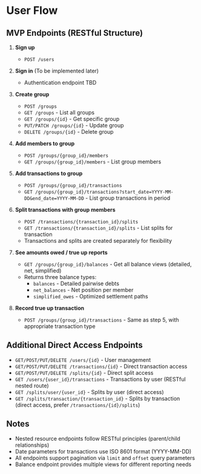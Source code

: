 # User Flow

## MVP Endpoints (RESTful Structure)

1. **Sign up**
    - `POST /users`
    
2. **Sign in** (To be implemented later)
    - Authentication endpoint TBD
    
3. **Create group**
    - `POST /groups`
    - `GET /groups` - List all groups
    - `GET /groups/{id}` - Get specific group
    - `PUT/PATCH /groups/{id}` - Update group
    - `DELETE /groups/{id}` - Delete group
    
4. **Add members to group**
    - `POST /groups/{group_id}/members`
    - `GET /groups/{group_id}/members` - List group members
    
5. **Add transactions to group**
    - `POST /groups/{group_id}/transactions`
    - `GET /groups/{group_id}/transactions?start_date=YYYY-MM-DD&end_date=YYYY-MM-DD` - List group transactions in period
    
6. **Split transactions with group members**
    - `POST /transactions/{transaction_id}/splits`
    - `GET /transactions/{transaction_id}/splits` - List splits for transaction
    - Transactions and splits are created separately for flexibility
    
7. **See amounts owed / true up reports**
    - `GET /groups/{group_id}/balances` - Get all balance views (detailed, net, simplified)
    - Returns three balance types:
        - `balances` - Detailed pairwise debts
        - `net_balances` - Net position per member
        - `simplified_owes` - Optimized settlement paths
    
8. **Record true up transaction**
    - `POST /groups/{group_id}/transactions` - Same as step 5, with appropriate transaction type

## Additional Direct Access Endpoints

- `GET/POST/PUT/DELETE /users/{id}` - User management
- `GET/POST/PUT/DELETE /transactions/{id}` - Direct transaction access  
- `GET/POST/PUT/DELETE /splits/{id}` - Direct split access
- `GET /users/{user_id}/transactions` - Transactions by user (RESTful nested route)
- `GET /splits/user/{user_id}` - Splits by user (direct access)
- `GET /splits/transaction/{transaction_id}` - Splits by transaction (direct access, prefer `/transactions/{id}/splits`)

## Notes

- Nested resource endpoints follow RESTful principles (parent/child relationships)
- Date parameters for transactions use ISO 8601 format (YYYY-MM-DD)
- All endpoints support pagination via `limit` and `offset` query parameters
- Balance endpoint provides multiple views for different reporting needs
